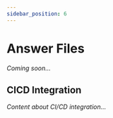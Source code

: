 ```yaml
---
sidebar_position: 6
---
```


# Answer Files

*Coming soon...*

## CICD Integration

*Content about CI/CD integration...*